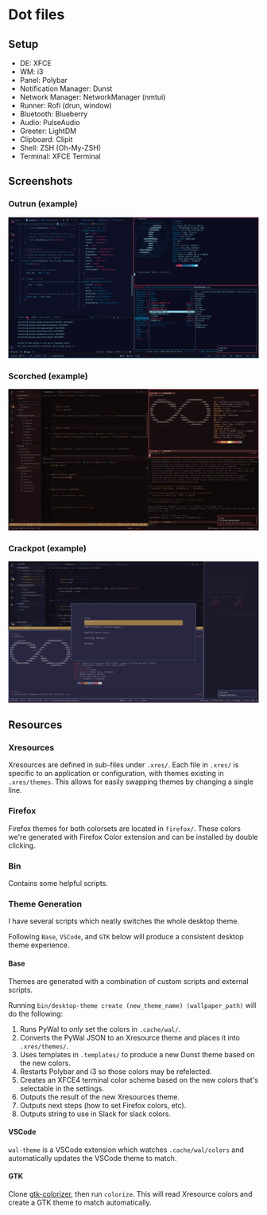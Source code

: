 # Dot files

## Setup

+ DE: XFCE
+ WM: i3
+ Panel: Polybar
+ Notification Manager: Dunst
+ Network Manager: NetworkManager (nmtui)
+ Runner: Rofi (drun, window)
+ Bluetooth: Blueberry
+ Audio: PulseAudio
+ Greeter: LightDM
+ Clipboard: Clipit
+ Shell: ZSH (Oh-My-ZSH)
+ Terminal: XFCE Terminal

## Screenshots

### Outrun (example)

![Neofetch](/screenshot3.png?raw=true)

### Scorched (example)

![Neofetch](/screenshot.png?raw=true)

### Crackpot (example)

![Neofetch](/screenshot2.png?raw=true)

## Resources

### Xresources

Xresources are defined in sub-files under `.xres/`. Each file in `.xres/` is specific to an application or configuration, with themes existing in `.xres/themes`. This allows for easily swapping themes by changing a single line.

### Firefox

Firefox themes for both colorsets are located in `firefox/`. These colors we're generated with Firefox Color extension and can be installed by double clicking.

### Bin

Contains some helpful scripts.

### Theme Generation

I have several scripts which neatly switches the whole desktop theme.

Following `Base`, `VSCode`, and `GTK` below will produce a consistent desktop theme experience.

#### Base

Themes are generated with a combination of custom scripts and external scripts.

Running `bin/desktop-theme create (new_theme_name) (wallpaper_path)` will do the following:

1. Runs PyWal to *only* set the colors in `.cache/wal/`.
2. Converts the PyWal JSON to an Xresource theme and places it into `.xres/themes/`.
3. Uses templates in `.templates/` to produce a new Dunst theme based on the new colors.
4. Restarts Polybar and i3 so those colors may be refelected.
5. Creates an XFCE4 terminal color scheme based on the new colors that's selectable in the settings.
6. Outputs the result of the new Xresources theme.
7. Outputs next steps (how to set Firefox colors, etc).
8. Outputs string to use in Slack for slack colors.

#### VSCode

`wal-theme` is a VSCode extension which watches `.cache/wal/colors` and automatically updates the VSCode theme to match.

#### GTK

Clone [gtk-colorizer](https://github.com/ohmybrew/gtk-colorizer), then run `colorize`. This will read Xresource colors and create a GTK theme to match automatically.
